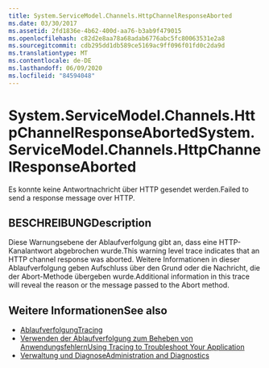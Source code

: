 ```yaml
---
title: System.ServiceModel.Channels.HttpChannelResponseAborted
ms.date: 03/30/2017
ms.assetid: 2fd1836e-4b62-400d-aa76-b3ab9f479015
ms.openlocfilehash: c82d2e8aa78a68adab6776abc5fc80063531e2a8
ms.sourcegitcommit: cdb295dd1db589ce5169ac9ff096f01fd0c2da9d
ms.translationtype: MT
ms.contentlocale: de-DE
ms.lasthandoff: 06/09/2020
ms.locfileid: "84594048"
---
```

# <a name="systemservicemodelchannelshttpchannelresponseaborted"></a><span data-ttu-id="a92ad-102">System.ServiceModel.Channels.HttpChannelResponseAborted</span><span class="sxs-lookup"><span data-stu-id="a92ad-102">System.ServiceModel.Channels.HttpChannelResponseAborted</span></span>
<span data-ttu-id="a92ad-103">Es konnte keine Antwortnachricht über HTTP gesendet werden.</span><span class="sxs-lookup"><span data-stu-id="a92ad-103">Failed to send a response message over HTTP.</span></span>  
  
## <a name="description"></a><span data-ttu-id="a92ad-104">BESCHREIBUNG</span><span class="sxs-lookup"><span data-stu-id="a92ad-104">Description</span></span>  
 <span data-ttu-id="a92ad-105">Diese Warnungsebene der Ablaufverfolgung gibt an, dass eine HTTP-Kanalantwort abgebrochen wurde.</span><span class="sxs-lookup"><span data-stu-id="a92ad-105">This warning level trace indicates that an HTTP channel response was aborted.</span></span> <span data-ttu-id="a92ad-106">Weitere Informationen in dieser Ablaufverfolgung geben Aufschluss über den Grund oder die Nachricht, die der Abort-Methode übergeben wurde.</span><span class="sxs-lookup"><span data-stu-id="a92ad-106">Additional information in this trace will reveal the reason or the message passed to the Abort method.</span></span>  
  
## <a name="see-also"></a><span data-ttu-id="a92ad-107">Weitere Informationen</span><span class="sxs-lookup"><span data-stu-id="a92ad-107">See also</span></span>

- [<span data-ttu-id="a92ad-108">Ablaufverfolgung</span><span class="sxs-lookup"><span data-stu-id="a92ad-108">Tracing</span></span>](index.md)
- [<span data-ttu-id="a92ad-109">Verwenden der Ablaufverfolgung zum Beheben von Anwendungsfehlern</span><span class="sxs-lookup"><span data-stu-id="a92ad-109">Using Tracing to Troubleshoot Your Application</span></span>](using-tracing-to-troubleshoot-your-application.md)
- [<span data-ttu-id="a92ad-110">Verwaltung und Diagnose</span><span class="sxs-lookup"><span data-stu-id="a92ad-110">Administration and Diagnostics</span></span>](../index.md)
